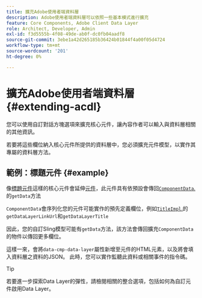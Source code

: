 ```yaml
---
title: 擴充Adobe使用者端資料層
description: Adobe使用者端資料層可以依照一些基本模式進行擴充
feature: Core Components, Adobe Client Data Layer
role: Architect, Developer, Admin
exl-id: f3d5555b-4f08-49de-ab0f-dc0fb04aadf8
source-git-commit: 3ebe1a42d265185b36424b01844f4a00f05d4724
workflow-type: tm+mt
source-wordcount: '201'
ht-degree: 0%

---
```


# 擴充Adobe使用者端資料層 {#extending-acdl}

您可以使用自訂對話方塊選項來擴充核心元件，讓內容作者可以輸入與資料層相關的其他資訊。

若要將這些欄位納入核心元件所提供的資料層中，您必須擴充元件模型，以實作其專屬的資料層方法。

## 範例：標題元件 {#example}

像[標題元件](https://github.com/adobe/aem-core-wcm-components/blob/master/bundles/core/src/main/java/com/adobe/cq/wcm/core/components/models/Title.java)這樣的核心元件會延伸[元件](https://github.com/adobe/aem-core-wcm-components/blob/master/bundles/core/src/main/java/com/adobe/cq/wcm/core/components/models/Title.java)，此元件具有依預設會傳回[`ComponentData`.](https://github.com/adobe/aem-core-wcm-components/blob/master/bundles/core/src/main/java/com/adobe/cq/wcm/core/components/models/datalayer/ComponentData.java)的`getData`方法

`ComponentData`會序列化您的元件可能實作的預先定義欄位，例如[`TitleImpl`.](https://github.com/adobe/aem-core-wcm-components/blob/master/bundles/core/src/main/java/com/adobe/cq/wcm/core/components/internal/models/v1/TitleImpl.java)的`getDataLayerLinkUrl`和`getDataLayerTitle`

因此，您的自訂Sling模型可能有`getData`方法，該方法會傳回擴充`ComponentData`的物件以傳回更多欄位。

這樣一來，會將`data-cmp-data-layer`屬性新增至元件的HTML元素，以及將會填入資料層之資料的JSON。 此時，您可以實作監聽此資料或相關事件的指令碼。

>[!TIP]
>
>若要進一步探索Data Layer的彈性，請檢閱相關的整合選項，包括如何為自訂元件啟用Data Layer。
